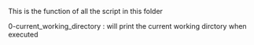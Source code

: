 This is the function of all the script in this folder 

0-current_working_directory : will print the current working dirctory when executed 
